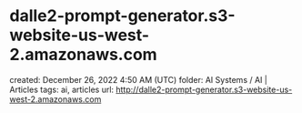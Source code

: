 # dalle2-prompt-generator.s3-website-us-west-2.amazonaws.com

created: December 26, 2022 4:50 AM (UTC)
folder: AI Systems / AI | Articles
tags: ai, articles
url: http://dalle2-prompt-generator.s3-website-us-west-2.amazonaws.com